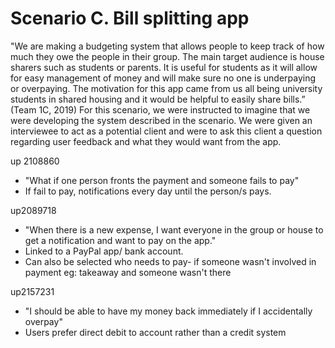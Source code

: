 # Scenario C. Bill splitting app

"We are making a budgeting system that allows people to keep track of how much they owe the people in their group. The main target audience is house sharers such as students or parents. It is useful for students as it will allow for easy management of money and will make sure no one is underpaying or overpaying. The motivation for this app came from us all being university students in shared housing and it would be helpful to easily share bills.” (Team 1C, 2019)
For this scenario, we were instructed to imagine that we were developing the system described in the scenario. We were given an interviewee to act as a potential client and were to ask this client a question regarding user feedback and what they would want from the app.

up 2108860
- "What if one person fronts the payment and someone fails to pay"
- If fail to pay, notifications every day until the person/s pays.

up2089718
- "When there is a new expense, I want everyone in the group or house to get a notification and want to pay on the app."
- Linked to a PayPal app/ bank account.
- Can also be selected who needs to pay- if someone wasn't involved in payment eg: takeaway and someone wasn't there

up2157231
- "I should be able to have my money back immediately if I accidentally overpay"
- Users prefer direct debit to account rather than a credit system 


